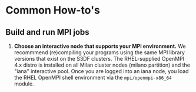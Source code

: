 # Common How-to's
## Build and run MPI jobs
1. **Choose an interactive node that supports your MPI environment.** We recommmend (re)compiling your programs using the same MPI library versions that exist on the S3DF clusters. The RHEL-supplied OpenMPI 4.x distro is installed on all Milan cluster nodes (milano partition) and the "iana" interactive pool. Once you are logged into an iana node, you load the RHEL OpenMPI shell environment via the `mpi/openmpi-x86_64` module. 
